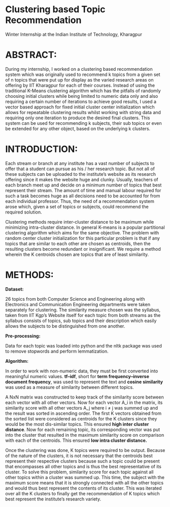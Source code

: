 # Clustering based Topic Recommendation
Winter Internship at the Indian Institute of Technology, Kharagpur

# ABSTRACT:
During my internship, I worked on a clustering based recommendation system which was originally used to recommend k topics from a given set of n topics that were put up for display as the varied research areas on offering by IIT Kharagpur for each of their courses. Instead of using the traditional K-Means clustering algorithm which has the pitfalls of randomly choosing initial clusters while being limited to numeric data only and also requiring a certain number of iterations to achieve good results, I used a vector based approach for fixed initial cluster center initialization which allows for repeatable clustering results whilst working with string data and requiring only one iteration to produce the desired final clusters. This system can be used for recommending k subjects, their sub topics or even be extended for any other object, based on the underlying k clusters.

# INTRODUCTION:
Each stream or branch at any institute has a vast number of subjects to offer that a student can pursue as his / her research topic. But not all of these subjects can be uploaded to the institute’s website as its research offering since it makes the website huge and clunky. Usually, teachers of each branch meet up and decide on a minimum number of topics that best represent their stream. The amount of time and manual labour required for such a task becomes huge as all decisions need to be accounted for from each individual professor. Thus, the need of a recommendation system arose which, given a set of topics or subjects, could recommend the required solution.

Clustering methods require inter-cluster distance to be maximum while minimizing intra-cluster distance. In general K-means is a popular partitional clustering algorithm which aims for the same objective. The problem with random center cluster initialization for this particular problem is that if any topics that are similar to each other are chosen as centroids, then the resulting clusters become redundant or insignificant. We require a method wherein the K centroids chosen are topics that are of least similarity.

# METHODS:
**Dataset:**

26 topics from both Computer Science and Engineering along with Electronics and Communication Engineering departments were taken separately for clustering. The similarity measure chosen was the syllabus, taken from IIT Kgp’s Website itself for each topic from both streams as the syllabus consists of topics, sub topics and their description which easily allows the subjects to be distinguished from one another.

**Pre-processing:**

Data for each topic was loaded into python and the nltk package was used to remove stopwords and perform lemmatization.

**Algorithm:**

In order to work with non-numeric data, they must be first converted into meaningful numeric values. **tf–idf**, short for **term frequency–inverse document frequency**, was used to represent the text and **cosine similarity** was used as a measure of similarity between different topics.

A NxN matrix was constructed to keep track of the similarity score between each vector with all other vectors. Now for each vector A_i in the matrix, its similarity score with all other vectors A_j where i ≠ j was summed up and the result was sorted in ascending order. The first K vectors obtained from the sorted list were considered as centroids for the K clusters since they would be the most dis-similar topics. This ensured **high inter cluster distance**. Now for each remaining topic, its corresponding vector was put into the cluster that resulted in the maximum similarity score on comparison with each of the centroids. This ensured **low intra cluster distance.**

Once the clustering was done, K topics were required to be output. Because of the nature of the clusters, it is not necessary that the centroids best represent their respective clusters because such a topic could be present that encompasses all other topics and is thus the best representative of its cluster. To solve this problem, similarity score for each topic against all other topics within a cluster was summed up. This time, the subject with the maximum score means that it is strongly connected with all the other topics and would thus best represent the contents of its cluster. This was iterated over all the K clusters to finally get the recommendation of K topics which best represent the institute’s research variety.
